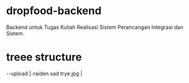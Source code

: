 # dropfood-backend

Backend untuk Tugas Kuliah Realisasi Sistem Perancangan Integrasi dan Sistem.

# treee structure

--upload
|-raiden sad trye.jpg
|
